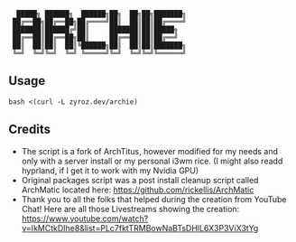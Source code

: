 ```
  █████╗ ██████╗  ██████╗██╗  ██╗██╗███████╗
 ██╔══██╗██╔══██╗██╔════╝██║  ██║██║██╔════╝
 ███████║██████╔╝██║     ███████║██║█████╗
 ██╔══██║██╔══██╗██║     ██╔══██║██║██╔══╝
 ██║  ██║██║  ██║╚██████╗██║  ██║██║███████╗
 ╚═╝  ╚═╝╚═╝  ╚═╝ ╚═════╝╚═╝  ╚═╝╚═╝╚══════╝
```

## Usage

```
bash <(curl -L zyroz.dev/archie)
```

## Credits

- The script is a fork of ArchTitus, however modified for my needs and only with a server install or my personal i3wm rice. (I might also readd hyprland, if I get it to work with my Nvidia GPU)
- Original packages script was a post install cleanup script called ArchMatic located here: https://github.com/rickellis/ArchMatic
- Thank you to all the folks that helped during the creation from YouTube Chat! Here are all those Livestreams showing the creation: <https://www.youtube.com/watch?v=IkMCtkDIhe8&list=PLc7fktTRMBowNaBTsDHlL6X3P3ViX3tYg>
